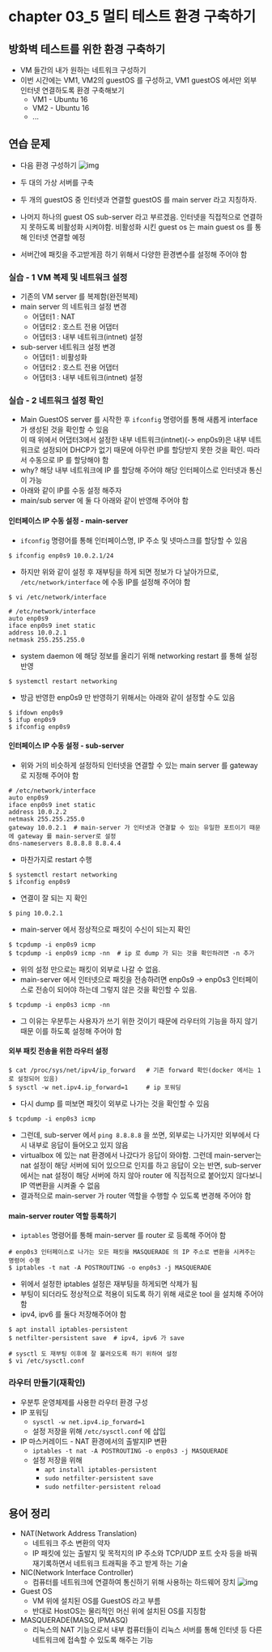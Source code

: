 # chapter 03_5 멀티 테스트 환경 구축하기
## 방화벽 테스트를 위한 환경 구축하기
- VM 들간의 내가 원하는 네트워크 구성하기
- 이번 시간에는 VM1, VM2의 guestOS 를 구성하고, VM1 guestOS 에서만 외부 인터넷 연결하도록 환경 구축해보기
  - VM1 - Ubuntu 16
  - VM2 - Ubuntu 16
  - ...

## 연습 문제
- 다음 환경 구성하기
![img](https://github.com/koni114/TIL/blob/master/Linux/lecture/fastcampus/img/linux_19.png)

- 두 대의 가상 서버를 구축
- 두 개의 guestOS 중 인터넷과 연결할 guestOS 를 main server 라고 지칭하자. 
- 나머지 하나의 guest OS sub-server 라고 부르겠음. 인터넷을 직접적으로 연결하지 못하도록 비활성화 시켜야함. 비활성화 시킨 guest os 는 main guest os 를 통해 인터넷 연결할 예정
- 서버간에 패킷을 주고받게끔 하기 위해서 다양한 환경변수를 설정해 주어야 함

### 실습 - 1 VM 복제 및 네트워크 설정
- 기존의 VM server 를 복제함(완전복제)
- main server 의 네트워크 설정 변경
  - 어댑터1 : NAT
  - 어댑터2 : 호스트 전용 어댑터
  - 어댑터3 : 내부 네트워크(intnet) 설정
- sub-server 네트워크 설정 변경
  - 어댑터1 : 비활성화
  - 어댑터2 : 호스트 전용 어댑터
  - 어댑터3 : 내부 네트워크(intnet) 설정

### 실습 - 2 네트워크 설정 확인
- Main GuestOS server 를 시작한 후 `ifconfig` 명령어를 통해 새롭게 interface 가 생성된 것을 확인할 수 있음  
이 때 위에서 어댑터3에서 설정한 내부 네트워크(intnet)(-> enp0s9)은 내부 네트워크로 설정되어 DHCP가 없기 때문에 아무런 IP를 할당받지 못한 것을 확인. 따라서 수동으로 IP 를 할당해야 함
- why? 해당 내부 네트워크에 IP 를 할당해 주어야 해당 인터페이스로 인터넷과 통신이 가능
- 아래와 같이 IP를 수동 설정 해주자
- main/sub server 에 둘 다 아래와 같이 반영해 주어야 함 

#### 인터페이스 IP 수동 설정 - main-server
- `ifconfig` 명령어를 통해 인터페이스명, IP 주소 및 넷마스크를 할당할 수 있음
~~~shell
$ ifconfig enp0s9 10.0.2.1/24
~~~
- 하지만 위와 같이 설정 후 재부팅을 하게 되면 정보가 다 날아가므로, `/etc/network/interface` 에 수동 IP를 설정해 주어야 함 
~~~shell
$ vi /etc/network/interface 
~~~
~~~shell
# /etc/network/interface 
auto enp0s9
iface enp0s9 inet static
address 10.0.2.1
netmask 255.255.255.0
~~~
- system daemon 에 해당 정보를 올리기 위해 networking restart 를 통해 설정 반영
~~~shell
$ systemctl restart networking
~~~
- 방금 반영한 enp0s9 만 반영하기 위해서는 아래와 같이 설정할 수도 있음
~~~shell
$ ifdown enp0s9
$ ifup enp0s9
$ ifconfig enp0s9
~~~

#### 인터페이스 IP 수동 설정 - sub-server
- 위와 거의 비슷하게 설정하되 인터넷을 연결할 수 있는 main server 를 gateway 로 지정해 주어야 함
~~~shell
# /etc/network/interface 
auto enp0s9
iface enp0s9 inet static
address 10.0.2.2
netmask 255.255.255.0
gateway 10.0.2.1  # main-server 가 인터넷과 연결할 수 있는 유일한 포트이기 때문에 gateway 를 main-server로 설정
dns-nameservers 8.8.8.8 8.8.4.4
~~~
- 마찬가지로 restart 수행
~~~shell
$ systemctl restart networking
$ ifconfig enp0s9
~~~
- 연결이 잘 되는 지 확인
~~~shell
$ ping 10.0.2.1
~~~
- main-server 에서 정상적으로 패킷이 수신이 되는지 확인
~~~shell
$ tcpdump -i enp0s9 icmp
$ tcpdump -i enp0s9 icmp -nn  # ip 로 dump 가 되는 것을 확인하려면 -n 추가
~~~
- 위의 설정 만으로는 패킷이 외부로 나갈 수 없음.
- main-server 에서 인터넷으로 패킷을 전송하려면 enp0s9 -> enp0s3 인터페이스로 전송이 되어야 하는데 그렇지 않은 것을 확인할 수 있음.
~~~shell
$ tcpdump -i enp0s3 icmp -nn 
~~~
- 그 이유는 우분투는 사용자가 쓰기 위한 것이기 때문에 라우터의 기능을 하지 않기 때문
  이를 하도록 설정해 주어야 함

#### 외부 패킷 전송을 위한 라우터 설정
~~~shell
$ cat /proc/sys/net/ipv4/ip_forward   # 기존 forward 확인(docker 에서는 1로 설정되어 있음)
$ sysctl -w net.ipv4.ip_forward=1     # ip 포워딩
~~~
- 다시 dump 를 떠보면 패킷이 외부로 나가는 것을 확인할 수 있음
~~~shell
$ tcpdump -i enp0s3 icmp 
~~~
- 그런데, sub-server 에서 `ping 8.8.8.8` 을 쏘면, 외부로는 나가지만 외부에서 다시 내부로 응답이 들어오고 있지 않음
- virtualbox 에 있는 nat 환경에서 나갔다가 응답이 와야함. 그런데 main-server는 nat 설정이 해당 서버에 되어 있으므로 인지를 하고 응답이 오는 반면, sub-server 에서는 nat 설정이 해당 서버에 하지 않아 router 에 직접적으로 붙어있지 않다보니 IP 역변환을 시켜줄 수 없음
- 결과적으로 main-server 가 router 역할을 수행할 수 있도록 변경해 주어야 함

#### main-server router 역할 등록하기
- `iptables` 명령어를 통해 main-server 를 router 로 등록해 주어야 함
~~~shell
# enp0s3 인터페이스로 나가는 모든 패킷을 MASQUERADE 의 IP 주소로 변환을 시켜주는 명령어 수행 
$ iptables -t nat -A POSTROUTING -o enp0s3 -j MASQUERADE 
~~~
- 위에서 설정한 iptables 설정은 재부팅을 하게되면 삭제가 됨
- 부팅이 되더라도 정상적으로 적용이 되도록 하기 위해 새로운 tool 을 설치해 주어야 함
- ipv4, ipv6 를 둘다 저장해주어야 함
~~~shell
$ apt install iptables-persistent
$ netfilter-persistent save  # ipv4, ipv6 가 save

# sysctl 도 재부팅 이후에 잘 불러오도록 하기 위하여 설정
$ vi /etc/sysctl.conf 
~~~ 

### 라우터 만들기(재확인)
- 우분투 운영체제를 사용한 라우터 환경 구성
- IP 포워딩
  - `sysctl -w net.ipv4.ip_forward=1`
  - 설정 저장을 위해 `/etc/sysctl.conf` 에 삽입
- IP 마스커레이드 - NAT 환경에서의 출발지IP 변환
  - `iptables -t nat -A POSTROUTING -o enp0s3 -j MASQUERADE`
  - 설정 저장을 위해
    - `apt install iptables-persistent`
    - `sudo netfilter-persistent save`
    - `sudo netfilter-persistent reload`


## 용어 정리
- NAT(Network Address Translation)
  - 네트워크 주소 변환의 약자
  - IP 패킷에 있는 출발지 및 목적지의 IP 주소와 TCP/UDP 포트 숫자 등을 바꿔 재기록하면서 네트워크 트래픽을 주고 받게 하는 기술
- NIC(Network Interface Controller)
  - 컴퓨터를 네트워크에 연결하여 통신하기 위해 사용하는 하드웨어 장치
![img](https://github.com/koni114/TIL/blob/master/Linux/lecture/fastcampus/img/linux_20.png)
- Guest OS
  - VM 위에 설치된 OS를 GuestOS 라고 부름
  - 반대로 HostOS는 물리적인 머신 위에 설치된 OS를 지칭함
- MASQUERADE(MASQ, IPMASQ)
  - 리눅스의 NAT 기능으로서 내부 컴퓨터들이 리눅스 서버를 통해 인터넷 등 다른 네트워크에 접속할 수 있도록 해주는 기능
  